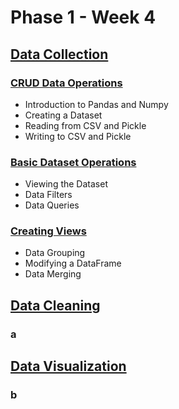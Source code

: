 # Phase 1 - Week 4

## [Data Collection](https://github.com/ByteAcademyCo/Phase1-Python/blob/Week4/Week%204/Data%20Collection/)
### [CRUD Data Operations](https://github.com/ByteAcademyCo/Phase1-Python/blob/Week4/Week%204/Data%20Collection/Slides/CRUD-Data-Operations.md)
* Introduction to Pandas and Numpy
* Creating a Dataset
* Reading from CSV and Pickle
* Writing to CSV and Pickle

### [Basic Dataset Operations](https://github.com/ByteAcademyCo/Phase1-Python/blob/Week4/Week%204/Data%20Collection/Slides/Basic-Dataset-Operations.md)
* Viewing the Dataset
* Data Filters
* Data Queries

### [Creating Views](https://github.com/ByteAcademyCo/Phase1-Python/blob/Week4/Week%204/Data%20Collection/Slides/Creating-Views.md)
* Data Grouping
* Modifying a DataFrame
* Data Merging

## [Data Cleaning](https://github.com/ByteAcademyCo/Phase1-Python/blob/Week4/Week%204/Data%20Cleaning/)
### a

## [Data Visualization](https://github.com/ByteAcademyCo/Phase1-Python/tree/Week4/Week%204/Data%20Visualization)
### b